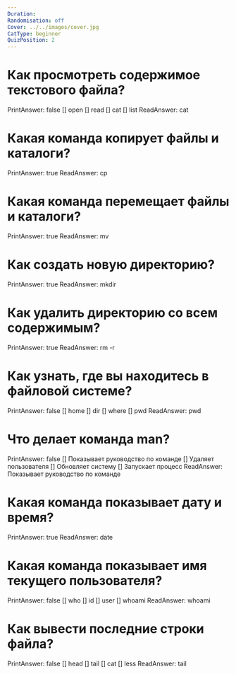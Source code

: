 ```yaml
---
Duration: 
Randomisation: off
Cover: ../../images/cover.jpg
CatType: beginner
QuizPosition: 2
---
```


# Как просмотреть содержимое текстового файла?
PrintAnswer: false
[] open
[] read
[] cat
[] list
ReadAnswer: cat

# Какая команда копирует файлы и каталоги?
PrintAnswer: true
ReadAnswer: cp

# Какая команда перемещает файлы и каталоги?
PrintAnswer: true
ReadAnswer: mv

# Как создать новую директорию?
PrintAnswer: true
ReadAnswer: mkdir

# Как удалить директорию со всем содержимым?
PrintAnswer: true
ReadAnswer: rm -r

# Как узнать, где вы находитесь в файловой системе?
PrintAnswer: false
[] home
[] dir
[] where
[] pwd
ReadAnswer: pwd

# Что делает команда man?
PrintAnswer: false
[] Показывает руководство по команде
[] Удаляет пользователя
[] Обновляет систему
[] Запускает процесс
ReadAnswer: Показывает руководство по команде

# Какая команда показывает дату и время?
PrintAnswer: true
ReadAnswer: date

# Какая команда показывает имя текущего пользователя?
PrintAnswer: false
[] who
[] id
[] user
[] whoami
ReadAnswer: whoami

# Как вывести последние строки файла?
PrintAnswer: false
[] head
[] tail
[] cat
[] less
ReadAnswer: tail

